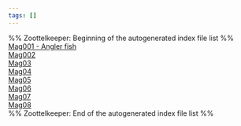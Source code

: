 ```yaml
---
tags: []
---
```

   
%% Zoottelkeeper: Beginning of the autogenerated index file list  %%   
 [Mag001 - Angler fish](../Statements/Mag001%20-%20Angler%20fish.md)   
 [Mag002](../Statements/Mag002.md)   
 [Mag03](../Statements/Mag03.md)   
 [Mag04](../Statements/Mag04.md)   
 [Mag05](../Statements/Mag05.md)   
 [Mag06](../Statements/Mag06.md)   
 [Mag07](../Statements/Mag07.md)   
 [Mag08](../Statements/Mag08.md)   
%% Zoottelkeeper: End of the autogenerated index file list  %%